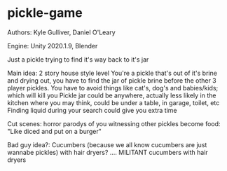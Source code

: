 # pickle-game

Authors: Kyle Gulliver, Daniel O'Leary

Engine: Unity 2020.1.9, Blender


Just a pickle trying to find it's way back to it's jar

Main idea: 
2 story house style level
You're a pickle that's out of it's brine and drying out, you have to find the jar of pickle brine before the other 3 player pickles.
You have to avoid things like cat's, dog's and babies/kids; which will kill you
Pickle jar could be anywhere, actually less likely in the kitchen where you may think, could be under a table, in garage, toilet, etc
Finding liquid during your search could give you extra time

Cut scenes:
horror parodys of you witnessing other pickles become food: "Like diced and put on a burger"

Bad guy idea?:
Cucumbers (because we all know cucumbers are just wannabe pickles) with hair dryers?
.... MILITANT cucumbers with hair dryers


